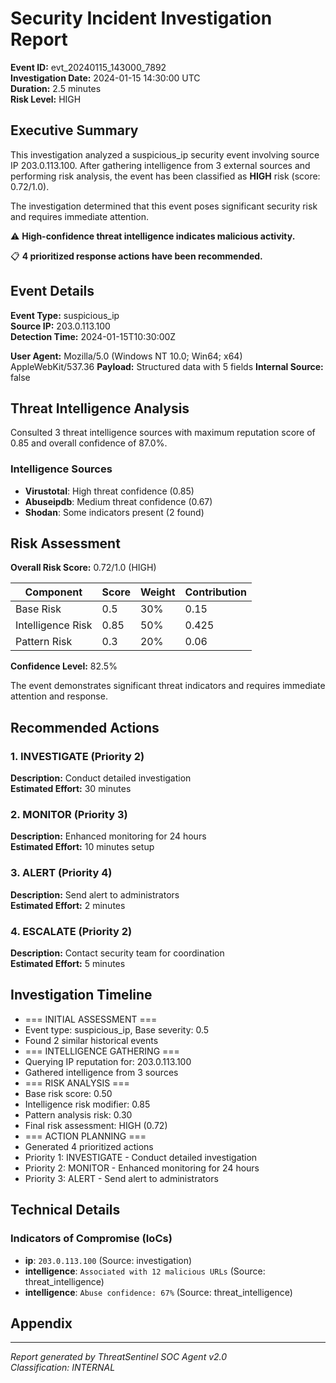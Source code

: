 # Security Incident Investigation Report

**Event ID:** evt_20240115_143000_7892  
**Investigation Date:** 2024-01-15 14:30:00 UTC  
**Duration:** 2.5 minutes  
**Risk Level:** HIGH  

## Executive Summary

This investigation analyzed a suspicious_ip security event involving source IP 203.0.113.100. 
After gathering intelligence from 3 external sources and performing risk analysis, 
the event has been classified as **HIGH** risk (score: 0.72/1.0).

The investigation determined that this event poses significant security risk and requires immediate attention.

⚠️  **High-confidence threat intelligence indicates malicious activity.**

📋 **4 prioritized response actions have been recommended.**

## Event Details

**Event Type:** suspicious_ip  
**Source IP:** 203.0.113.100  
**Detection Time:** 2024-01-15T10:30:00Z  

**User Agent:** Mozilla/5.0 (Windows NT 10.0; Win64; x64) AppleWebKit/537.36
**Payload:** Structured data with 5 fields
**Internal Source:** false

## Threat Intelligence Analysis

Consulted 3 threat intelligence sources with maximum reputation score of 0.85 and overall confidence of 87.0%.

### Intelligence Sources
- **Virustotal**: High threat confidence (0.85)
- **Abuseipdb**: Medium threat confidence (0.67)
- **Shodan**: Some indicators present (2 found)

## Risk Assessment

**Overall Risk Score:** 0.72/1.0 (HIGH)

| Component | Score | Weight | Contribution |
|-----------|-------|--------|--------------|
| Base Risk | 0.5 | 30% | 0.15 |
| Intelligence Risk | 0.85 | 50% | 0.425 |
| Pattern Risk | 0.3 | 20% | 0.06 |

**Confidence Level:** 82.5%

The event demonstrates significant threat indicators and requires immediate attention and response.

## Recommended Actions

### 1. INVESTIGATE (Priority 2)

**Description:** Conduct detailed investigation  
**Estimated Effort:** 30 minutes  

### 2. MONITOR (Priority 3)

**Description:** Enhanced monitoring for 24 hours  
**Estimated Effort:** 10 minutes setup  

### 3. ALERT (Priority 4)

**Description:** Send alert to administrators  
**Estimated Effort:** 2 minutes  

### 4. ESCALATE (Priority 2)

**Description:** Contact security team for coordination  
**Estimated Effort:** 5 minutes  

## Investigation Timeline

- === INITIAL ASSESSMENT ===
- Event type: suspicious_ip, Base severity: 0.5
- Found 2 similar historical events
- === INTELLIGENCE GATHERING ===
- Querying IP reputation for: 203.0.113.100
- Gathered intelligence from 3 sources
- === RISK ANALYSIS ===
- Base risk score: 0.50
- Intelligence risk modifier: 0.85
- Pattern analysis risk: 0.30
- Final risk assessment: HIGH (0.72)
- === ACTION PLANNING ===
- Generated 4 prioritized actions
- Priority 1: INVESTIGATE - Conduct detailed investigation
- Priority 2: MONITOR - Enhanced monitoring for 24 hours
- Priority 3: ALERT - Send alert to administrators

## Technical Details

### Indicators of Compromise (IoCs)

- **ip**: `203.0.113.100` (Source: investigation)
- **intelligence**: `Associated with 12 malicious URLs` (Source: threat_intelligence)
- **intelligence**: `Abuse confidence: 67%` (Source: threat_intelligence)

## Appendix

---
*Report generated by ThreatSentinel SOC Agent v2.0*  
*Classification: INTERNAL* 